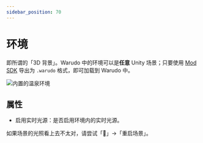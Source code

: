 ```yaml
---
sidebar_position: 70
---
```


# 环境

即所谓的「3D 背景」。Warudo 中的环境可以是**任意** Unity 场景；只要使用 [Mod SDK](https://tiger-tang.gitbook.io/warudo/advanced/sdk) 导出为 `.warudo` 格式，即可加载到 Warudo 中。

![内置的温泉环境](https://user-images.githubusercontent.com/3406505/181154345-489cc249-a496-4971-93eb-b2e042974447.png)

## 属性

* 启用实时光源：是否启用环境内的实时光源。

<div className="hint hint-warning">
如果场景的光照看上去不太对，请尝试「🚀」->「重启场景」。
</div>

